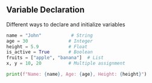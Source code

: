 ## Variable Declaration
Different ways to declare and initialize variables
```python
name = "John"           # String
age = 30               # Integer
height = 5.9           # Float
is_active = True       # Boolean
fruits = ["apple", "banana"]  # List
x, y = 10, 20          # Multiple assignment

print(f"Name: {name}, Age: {age}, Height: {height}")
```